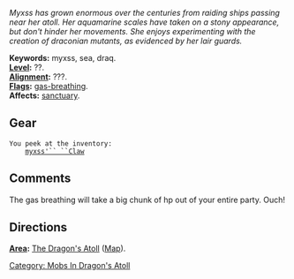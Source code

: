 *Myxss has grown enormous over the centuries from raiding ships passing
near her atoll. Her aquamarine scales have taken on a stony appearance,
but don't hinder her movements. She enjoys experimenting with the
creation of draconian mutants, as evidenced by her lair guards.*

**Keywords:** myxss, sea, draq.  
**[Level](Level.md "wikilink"):** ??.  
**[Alignment](Alignment.md "wikilink"):** ???.  
**[Flags](:Category:_Mob_Types.md "wikilink"):**
[gas-breathing](Breathing_Mobs.md "wikilink").  
**Affects:** [sanctuary](Sanctuary.md "wikilink").  

## Gear

`You peek at the inventory:`  
`    `[`myxss'`` ``Claw`](Myxss'_Claw.md "wikilink")

## Comments

The gas breathing will take a big chunk of hp out of your entire party.
Ouch!

## Directions

**[Area](:Category:_Areas.md "wikilink"):** [The Dragon's
Atoll](:Category:_Dragon's_Atoll.md "wikilink")
([Map](Dragon's_Atoll_Map.md "wikilink")).  

[Category: Mobs In Dragon's
Atoll](Category:_Mobs_In_Dragon's_Atoll "wikilink")
